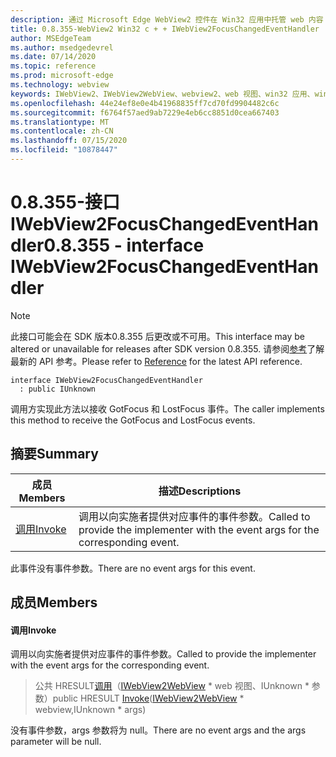 ```yaml
---
description: 通过 Microsoft Edge WebView2 控件在 Win32 应用中托管 web 内容
title: 0.8.355-WebView2 Win32 c + + IWebView2FocusChangedEventHandler
author: MSEdgeTeam
ms.author: msedgedevrel
ms.date: 07/14/2020
ms.topic: reference
ms.prod: microsoft-edge
ms.technology: webview
keywords: IWebView2、IWebView2WebView、webview2、web 视图、win32 应用、win32、edge
ms.openlocfilehash: 44e24ef8e0e4b41968835ff7cd70fd9904482c6c
ms.sourcegitcommit: f6764f57aed9ab7229e4eb6cc8851d0cea667403
ms.translationtype: MT
ms.contentlocale: zh-CN
ms.lasthandoff: 07/15/2020
ms.locfileid: "10878447"
---
```

# <span data-ttu-id="ba4ab-104">0.8.355-接口 IWebView2FocusChangedEventHandler</span><span class="sxs-lookup"><span data-stu-id="ba4ab-104">0.8.355 - interface IWebView2FocusChangedEventHandler</span></span> 

> [!NOTE]
> <span data-ttu-id="ba4ab-105">此接口可能会在 SDK 版本0.8.355 后更改或不可用。</span><span class="sxs-lookup"><span data-stu-id="ba4ab-105">This interface may be altered or unavailable for releases after SDK version 0.8.355.</span></span> <span data-ttu-id="ba4ab-106">请参阅[参考](../../../webview2-api-reference.md)了解最新的 API 参考。</span><span class="sxs-lookup"><span data-stu-id="ba4ab-106">Please refer to [Reference](../../../webview2-api-reference.md) for the latest API reference.</span></span>

```
interface IWebView2FocusChangedEventHandler
  : public IUnknown
```

<span data-ttu-id="ba4ab-107">调用方实现此方法以接收 GotFocus 和 LostFocus 事件。</span><span class="sxs-lookup"><span data-stu-id="ba4ab-107">The caller implements this method to receive the GotFocus and LostFocus events.</span></span>

## <span data-ttu-id="ba4ab-108">摘要</span><span class="sxs-lookup"><span data-stu-id="ba4ab-108">Summary</span></span>

 <span data-ttu-id="ba4ab-109">成员</span><span class="sxs-lookup"><span data-stu-id="ba4ab-109">Members</span></span>                        | <span data-ttu-id="ba4ab-110">描述</span><span class="sxs-lookup"><span data-stu-id="ba4ab-110">Descriptions</span></span>
--------------------------------|---------------------------------------------
[<span data-ttu-id="ba4ab-111">调用</span><span class="sxs-lookup"><span data-stu-id="ba4ab-111">Invoke</span></span>](#invoke) | <span data-ttu-id="ba4ab-112">调用以向实施者提供对应事件的事件参数。</span><span class="sxs-lookup"><span data-stu-id="ba4ab-112">Called to provide the implementer with the event args for the corresponding event.</span></span>

<span data-ttu-id="ba4ab-113">此事件没有事件参数。</span><span class="sxs-lookup"><span data-stu-id="ba4ab-113">There are no event args for this event.</span></span>

## <span data-ttu-id="ba4ab-114">成员</span><span class="sxs-lookup"><span data-stu-id="ba4ab-114">Members</span></span>

#### <span data-ttu-id="ba4ab-115">调用</span><span class="sxs-lookup"><span data-stu-id="ba4ab-115">Invoke</span></span> 

<span data-ttu-id="ba4ab-116">调用以向实施者提供对应事件的事件参数。</span><span class="sxs-lookup"><span data-stu-id="ba4ab-116">Called to provide the implementer with the event args for the corresponding event.</span></span>

> <span data-ttu-id="ba4ab-117">公共 HRESULT[调用](#invoke)（[IWebView2WebView](IWebView2WebView.md) \* web 视图、IUnknown \* 参数）</span><span class="sxs-lookup"><span data-stu-id="ba4ab-117">public HRESULT [Invoke](#invoke)([IWebView2WebView](IWebView2WebView.md) \* webview,IUnknown \* args)</span></span>

<span data-ttu-id="ba4ab-118">没有事件参数，args 参数将为 null。</span><span class="sxs-lookup"><span data-stu-id="ba4ab-118">There are no event args and the args parameter will be null.</span></span>

